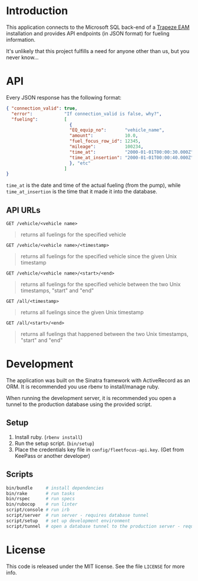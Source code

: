 Introduction
============
This application connects to the Microsoft SQL back-end of a
[Trapeze EAM](http://www.trapezegroup.com/enterprise-asset-management) installation and provides API endpoints
(in JSON format) for fueling information.

It's unlikely that this project fulfills a need for anyone other than us, but
you never know...

API
===
Every JSON response has the following format:

```json
{ "connection_valid": true,
  "error":            "If connection_valid is false, why?",
  "fueling":          [
                        {
                        "EQ_equip_no":       "vehicle_name",
                        "amount":            10.0,
                        "fuel_focus_row_id": 12345,
                        "mileage":           100234,
                        "time_at":           "2000-01-01T00:00:30.000Z",
                        "time_at_insertion": "2000-01-01T00:00:40.000Z"
                        }, "etc"
                      ]
}
```

`time_at` is the date and time of the actual fueling (from the pump), while
`time_at_insertion` is the time that it made it into the database.

API URLs
--------
`GET /vehicle/<vehicle name>`
> returns all fuelings for the specified vehicle

`GET /vehicle/<vehicle name>/<timestamp>`
> returns all fuelings for the specified vehicle since the given Unix
> timestamp

`GET /vehicle/<vehicle name>/<start>/<end>`
> returns all fuelings for the specified vehicle between the two Unix
> timestamps, "start" and "end"

`GET /all/<timestamp>`
> returns all fuelings since the given Unix timestamp

`GET /all/<start>/<end>`
> returns all fuelings that happened between the two Unix timestamps, "start"
> and "end"

Development
===========
The application was built on the Sinatra framework with ActiveRecord as an ORM. It is recommended you use rbenv to
install/manage ruby.

When running the development server, it is recommended you open a tunnel to the production database using the provided
script.

Setup
-----
1) Install ruby. (`rbenv install`)
2) Run the setup script. (`bin/setup`)
3) Place the credentials key file in `config/fleetfocus-api.key`. (Get from KeePass or another developer)

Scripts
-------
```bash
bin/bundle     # install dependencies
bin/rake       # run tasks
bin/rspec      # run specs
bin/rubocop    # run linter
script/console # run irb
script/server  # run server - requires database tunnel
script/setup   # set up development environment
script/tunnel  # open a database tunnel to the production server - requires ssh access, vpn connection, credentials key
```

License
=======
This code is released under the MIT license.  See the file `LICENSE` for more info.
